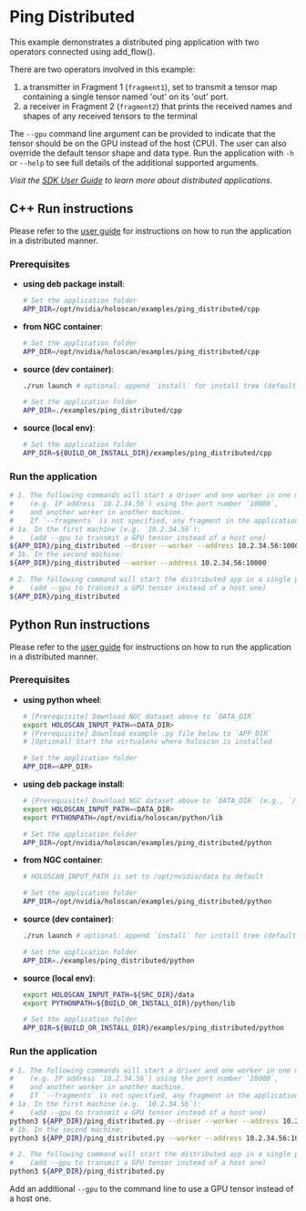 # Ping Distributed

This example demonstrates a distributed ping application with two operators connected using add_flow().

There are two operators involved in this example:
  1. a transmitter in Fragment 1 (`fragment1`), set to transmit a tensor map containing a single tensor named 'out' on its 'out' port. 
  2. a receiver in Fragment 2 (`fragment2`) that prints the received names and shapes of any received tensors to the terminal

The `--gpu` command line argument can be provided to indicate that the tensor should be on the GPU instead of the host (CPU). The user can also override the default tensor shape and data type. Run the application with `-h` or `--help` to see full details of the additional supported arguments.

*Visit the [SDK User Guide](https://docs.nvidia.com/holoscan/sdk-user-guide/holoscan_create_distributed_app.html) to learn more about distributed applications.*

## C++ Run instructions

Please refer to the [user guide](https://docs.nvidia.com/holoscan/sdk-user-guide/holoscan_create_distributed_app.html#building-and-running-a-distributed-application) for instructions on how to run the application in a distributed manner.

### Prerequisites

* **using deb package install**:
  ```bash
  # Set the application folder
  APP_DIR=/opt/nvidia/holoscan/examples/ping_distributed/cpp
  ```

* **from NGC container**:
  ```bash
  # Set the application folder
  APP_DIR=/opt/nvidia/holoscan/examples/ping_distributed/cpp
  ```
* **source (dev container)**:
  ```bash
  ./run launch # optional: append `install` for install tree (default: `build`)

  # Set the application folder
  APP_DIR=./examples/ping_distributed/cpp
  ```
* **source (local env)**:
  ```bash
  # Set the application folder
  APP_DIR=${BUILD_OR_INSTALL_DIR}/examples/ping_distributed/cpp
  ```

### Run the application

```bash
# 1. The following commands will start a driver and one worker in one machine
#    (e.g. IP address `10.2.34.56`) using the port number `10000`,
#    and another worker in another machine.
#    If `--fragments` is not specified, any fragment in the application will be chosen to run.
# 1a. In the first machine (e.g. `10.2.34.56`):
#    (add --gpu to transmit a GPU tensor instead of a host one)
${APP_DIR}/ping_distributed --driver --worker --address 10.2.34.56:10000
# 1b. In the second machine:
${APP_DIR}/ping_distributed --worker --address 10.2.34.56:10000

# 2. The following command will start the distributed app in a single process
#    (add --gpu to transmit a GPU tensor instead of a host one)
${APP_DIR}/ping_distributed
```

## Python Run instructions

Please refer to the [user guide](https://docs.nvidia.com/holoscan/sdk-user-guide/holoscan_create_distributed_app.html#building-and-running-a-distributed-application) for instructions on how to run the application in a distributed manner.

### Prerequisites

* **using python wheel**:
  ```bash
  # [Prerequisite] Download NGC dataset above to `DATA_DIR`
  export HOLOSCAN_INPUT_PATH=<DATA_DIR>
  # [Prerequisite] Download example .py file below to `APP_DIR`
  # [Optional] Start the virtualenv where holoscan is installed

  # Set the application folder
  APP_DIR=<APP_DIR>
  ```
* **using deb package install**:
  ```bash
  # [Prerequisite] Download NGC dataset above to `DATA_DIR` (e.g., `/opt/nvidia/data`)
  export HOLOSCAN_INPUT_PATH=<DATA_DIR>
  export PYTHONPATH=/opt/nvidia/holoscan/python/lib

  # Set the application folder
  APP_DIR=/opt/nvidia/holoscan/examples/ping_distributed/python
  ```
* **from NGC container**:
  ```bash
  # HOLOSCAN_INPUT_PATH is set to /opt/nvidia/data by default

  # Set the application folder
  APP_DIR=/opt/nvidia/holoscan/examples/ping_distributed/python
  ```
* **source (dev container)**:
  ```bash
  ./run launch # optional: append `install` for install tree (default: `build`)

  # Set the application folder
  APP_DIR=./examples/ping_distributed/python
  ```
* **source (local env)**:
  ```bash
  export HOLOSCAN_INPUT_PATH=${SRC_DIR}/data
  export PYTHONPATH=${BUILD_OR_INSTALL_DIR}/python/lib

  # Set the application folder
  APP_DIR=${BUILD_OR_INSTALL_DIR}/examples/ping_distributed/python
  ```

### Run the application

```bash
# 1. The following commands will start a driver and one worker in one machine
#    (e.g. IP address `10.2.34.56`) using the port number `10000`,
#    and another worker in another machine.
#    If `--fragments` is not specified, any fragment in the application will be chosen to run.
# 1a. In the first machine (e.g. `10.2.34.56`):
#    (add --gpu to transmit a GPU tensor instead of a host one)
python3 ${APP_DIR}/ping_distributed.py --driver --worker --address 10.2.34.56:10000
# 1b. In the second machine:
python3 ${APP_DIR}/ping_distributed.py --worker --address 10.2.34.56:10000

# 2. The following command will start the distributed app in a single process
#    (add --gpu to transmit a GPU tensor instead of a host one)
python3 ${APP_DIR}/ping_distributed.py
```

Add an additional `--gpu` to the command line to use a GPU tensor instead of a host one.
